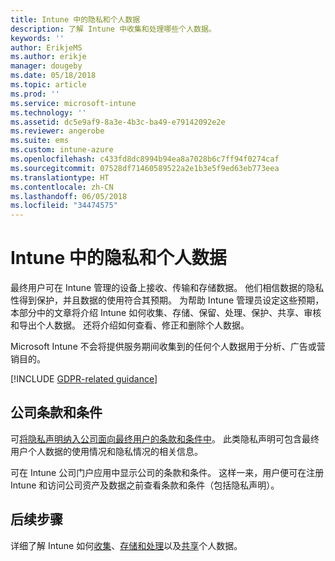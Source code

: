 ```yaml
---
title: Intune 中的隐私和个人数据
description: 了解 Intune 中收集和处理哪些个人数据。
keywords: ''
author: ErikjeMS
ms.author: erikje
manager: dougeby
ms.date: 05/18/2018
ms.topic: article
ms.prod: ''
ms.service: microsoft-intune
ms.technology: ''
ms.assetid: dc5e9af9-8a3e-4b3c-ba49-e79142092e2e
ms.reviewer: angerobe
ms.suite: ems
ms.custom: intune-azure
ms.openlocfilehash: c433fd8dc8994b94ea8a7028b6c7ff94f0274caf
ms.sourcegitcommit: 07528df71460589522a2e1b3e5f9ed63eb773eea
ms.translationtype: HT
ms.contentlocale: zh-CN
ms.lasthandoff: 06/05/2018
ms.locfileid: "34474575"
---
```

# <a name="privacy-and-personal-data-in-intune"></a>Intune 中的隐私和个人数据

最终用户可在 Intune 管理的设备上接收、传输和存储数据。 他们相信数据的隐私性得到保护，并且数据的使用符合其预期。 为帮助 Intune 管理员设定这些预期，本部分中的文章将介绍 Intune 如何收集、存储、保留、处理、保护、共享、审核和导出个人数据。 还将介绍如何查看、修正和删除个人数据。

Microsoft Intune 不会将提供服务期间收集到的任何个人数据用于分析、广告或营销目的。

[!INCLUDE [GDPR-related guidance](./includes/gdpr-dsr-and-stp-note.md)]

## <a name="your-company-terms-and-conditions"></a>公司条款和条件

可[将隐私声明纳入公司面向最终用户的条款和条件中](company-portal-app.md)。 此类隐私声明可包含最终用户个人数据的使用情况和隐私情况的相关信息。

可在 Intune 公司门户应用中显示公司的条款和条件。 这样一来，用户便可在注册 Intune 和访问公司资产及数据之前查看条款和条件（包括隐私声明）。

## <a name="next-steps"></a>后续步骤

详细了解 Intune 如何[收集](privacy-data-collect.md)、[存储和处理](privacy-data-store-process.md)以及[共享](privacy-data-secure-share.md)个人数据。 